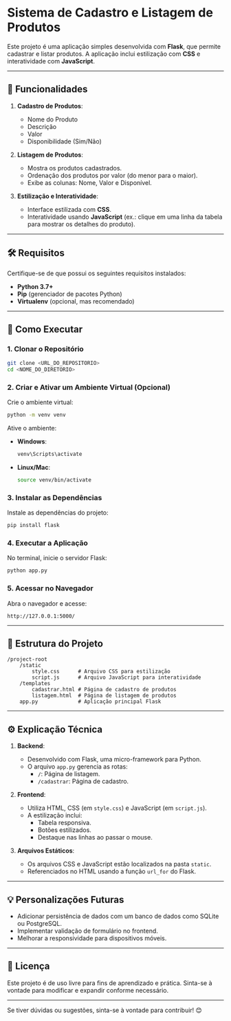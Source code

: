 
# Sistema de Cadastro e Listagem de Produtos

Este projeto é uma aplicação simples desenvolvida com **Flask**, que permite cadastrar e listar produtos. A aplicação inclui estilização com **CSS** e interatividade com **JavaScript**.

---

## 🎯 Funcionalidades

1. **Cadastro de Produtos**:
   - Nome do Produto
   - Descrição
   - Valor
   - Disponibilidade (Sim/Não)

2. **Listagem de Produtos**:
   - Mostra os produtos cadastrados.
   - Ordenação dos produtos por valor (do menor para o maior).
   - Exibe as colunas: Nome, Valor e Disponível.

3. **Estilização e Interatividade**:
   - Interface estilizada com **CSS**.
   - Interatividade usando **JavaScript** (ex.: clique em uma linha da tabela para mostrar os detalhes do produto).

---

## 🛠️ Requisitos

Certifique-se de que possui os seguintes requisitos instalados:

- **Python 3.7+**
- **Pip** (gerenciador de pacotes Python)
- **Virtualenv** (opcional, mas recomendado)

---

## 🚀 Como Executar

### 1. Clonar o Repositório

```bash
git clone <URL_DO_REPOSITORIO>
cd <NOME_DO_DIRETORIO>
```

### 2. Criar e Ativar um Ambiente Virtual (Opcional)

Crie o ambiente virtual:

```bash
python -m venv venv
```

Ative o ambiente:

- **Windows**:
  ```bash
  venv\Scripts\activate
  ```
- **Linux/Mac**:
  ```bash
  source venv/bin/activate
  ```

### 3. Instalar as Dependências

Instale as dependências do projeto:

```bash
pip install flask
```

### 4. Executar a Aplicação

No terminal, inicie o servidor Flask:

```bash
python app.py
```

### 5. Acessar no Navegador

Abra o navegador e acesse:

```
http://127.0.0.1:5000/
```

---

## 📁 Estrutura do Projeto

```
/project-root
    /static
        style.css      # Arquivo CSS para estilização
        script.js      # Arquivo JavaScript para interatividade
    /templates
        cadastrar.html # Página de cadastro de produtos
        listagem.html  # Página de listagem de produtos
    app.py             # Aplicação principal Flask
```

---

## ⚙️ Explicação Técnica

1. **Backend**:
   - Desenvolvido com Flask, uma micro-framework para Python.
   - O arquivo `app.py` gerencia as rotas:
     - `/`: Página de listagem.
     - `/cadastrar`: Página de cadastro.

2. **Frontend**:
   - Utiliza HTML, CSS (em `style.css`) e JavaScript (em `script.js`).
   - A estilização inclui:
     - Tabela responsiva.
     - Botões estilizados.
     - Destaque nas linhas ao passar o mouse.

3. **Arquivos Estáticos**:
   - Os arquivos CSS e JavaScript estão localizados na pasta `static`.
   - Referenciados no HTML usando a função `url_for` do Flask.

---

## 💡 Personalizações Futuras

- Adicionar persistência de dados com um banco de dados como SQLite ou PostgreSQL.
- Implementar validação de formulário no frontend.
- Melhorar a responsividade para dispositivos móveis.

---

## 📝 Licença

Este projeto é de uso livre para fins de aprendizado e prática. Sinta-se à vontade para modificar e expandir conforme necessário.

---

Se tiver dúvidas ou sugestões, sinta-se à vontade para contribuir! 😊
